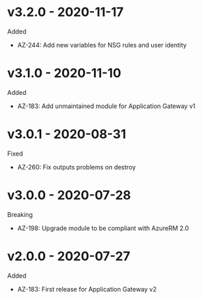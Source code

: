 # v3.2.0 - 2020-11-17

Added
  * AZ-244: Add new variables for NSG rules and user identity

# v3.1.0 - 2020-11-10

Added
  * AZ-183: Add unmaintained module for Application Gateway v1

# v3.0.1 - 2020-08-31

Fixed
  * AZ-260: Fix outputs problems on destroy

# v3.0.0 - 2020-07-28

Breaking
  * AZ-198: Upgrade module to be compliant with AzureRM 2.0

# v2.0.0 - 2020-07-27

Added
  * AZ-183: First release for Application Gateway v2
